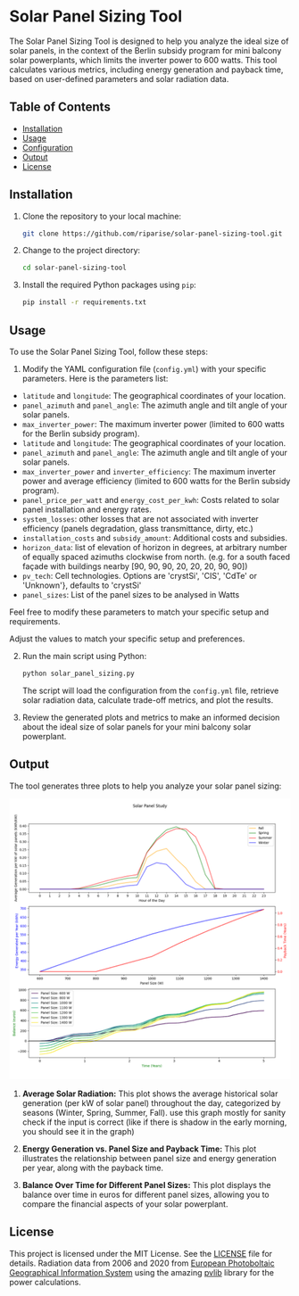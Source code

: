 # Solar Panel Sizing Tool

The Solar Panel Sizing Tool is designed to help you analyze the ideal size of solar panels, in the context of the Berlin subsidy program for mini balcony solar powerplants, which limits the inverter power to 600 watts. This tool 
calculates 
various metrics, including energy generation and payback time, based on user-defined parameters and solar radiation data.

## Table of Contents
- [Installation](#installation)
- [Usage](#usage)
- [Configuration](#configuration)
- [Output](#output)
- [License](#license)

## Installation

1. Clone the repository to your local machine:

   ```bash
   git clone https://github.com/riparise/solar-panel-sizing-tool.git
   ```

2. Change to the project directory:

   ```bash
   cd solar-panel-sizing-tool
   ```

3. Install the required Python packages using `pip`:

   ```bash
   pip install -r requirements.txt
   ```

## Usage

To use the Solar Panel Sizing Tool, follow these steps:

1. Modify the YAML configuration file (`config.yml`) with your specific parameters. Here is the parameters list:

- `latitude` and `longitude`: The geographical coordinates of your location.
- `panel_azimuth` and `panel_angle`: The azimuth angle and tilt angle of your solar panels.
- `max_inverter_power`: The maximum inverter power (limited to 600 watts for the Berlin subsidy program).
- `latitude` and `longitude`: The geographical coordinates of your location.
- `panel_azimuth` and `panel_angle`: The azimuth angle and tilt angle of your solar panels.
- `max_inverter_power` and `inverter_efficiency`: The maximum inverter power and average efficiency (limited to 600 watts for the Berlin subsidy program).
- `panel_price_per_watt` and `energy_cost_per_kwh`: Costs related to solar panel installation and energy rates.
- `system_losses`: other losses that are not associated with inverter efficiency (panels degradation, glass transmittance, dirty, etc.)
- `installation_costs` and `subsidy_amount`: Additional costs and subsidies.
- `horizon_data`: list of elevation of horizon in degrees, at arbitrary number of equally spaced azimuths clockwise from north. (e.g. for a south faced façade with buildings nearby [90, 90, 90, 20, 20, 20, 90, 90])
- `pv_tech`: Cell technologies. Options are 'crystSi', 'CIS', 'CdTe' or 'Unknown'}, defaults to 'crystSi'
- `panel_sizes`: List of the panel sizes to be analysed in Watts

Feel free to modify these parameters to match your specific setup and requirements.

   Adjust the values to match your specific setup and preferences.

2. Run the main script using Python:

   ```bash
   python solar_panel_sizing.py
   ```

   The script will load the configuration from the `config.yml` file, retrieve solar radiation data, calculate trade-off metrics, and plot the results.

3. Review the generated plots and metrics to make an informed decision about the ideal size of solar panels for your mini balcony solar powerplant.

## Output

The tool generates three plots to help you analyze your solar panel sizing:

![Output Example](/output_example.png)

1. **Average Solar Radiation:** This plot shows the average historical solar generation (per kW of solar panel) throughout the day, categorized by seasons (Winter, Spring, Summer, Fall). use this graph mostly for sanity check if the 
   input is correct (like if there is shadow in the early morning, you should see it in the graph)

2. **Energy Generation vs. Panel Size and Payback Time:** This plot illustrates the relationship between panel size and energy generation per year, along with the payback time.

3. **Balance Over Time for Different Panel Sizes:** This plot displays the balance over time in euros for different panel sizes, allowing you to compare the financial aspects of your solar powerplant.

## License

This project is licensed under the MIT License. See the [LICENSE](LICENSE) file for details.
Radiation data from 2006 and 2020 from [European Photoboltaic Geographical Information System](https://re.jrc.ec.europa.eu/api/v5_2/) using the amazing [pvlib](https://pvlib-python.readthedocs.io/en/stable/) library for the power 
calculations.